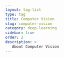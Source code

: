 ```yaml
---
layout: tag-list
type: tag
title: Computer Vision
slug: computer-vision
category: deep-learning
sidebar: true
order: 2
description: >
   About Computer Vision
---
```

